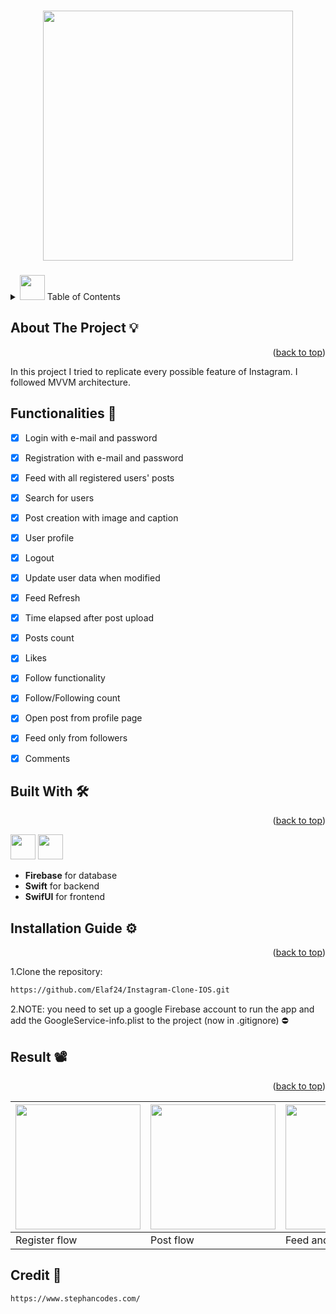 <!-- Improved compatibility of back to top link: See: https://github.com/othneildrew/Best-README-Template/pull/73 -->
<a id="readme-top"></a>
<!--
*** Thanks for checking out the Best-README-Template. If you have a suggestion
*** that would make this better, please fork the repo and create a pull request
*** or simply open an issue with the tag "enhancement".
*** Don't forget to give the project a star!
*** Thanks again! Now go create something AMAZING! :D
-->



<!-- PROJECT SHIELDS -->
<!--
*** I'm using markdown "reference style" links for readability.
*** Reference links are enclosed in brackets [ ] instead of parentheses ( ).
*** See the bottom of this document for the declaration of the reference variables
*** for contributors-url, forks-url, etc. This is an optional, concise syntax you may use.
*** https://www.markdownguide.org/basic-syntax/#reference-style-links
-->
<!--[![Contributors][contributors-shield]][contributors-url]
[![Forks][forks-shield]][forks-url]
[![Stargazers][stars-shield]][stars-url]
[![Issues][issues-shield]][issues-url]
[![MIT License][license-shield]][license-url]
[![LinkedIn][linkedin-shield]][linkedin-url] -->



<!-- PROJECT LOGO -->
<br />
<div align="center">
<!--   <a href="https://github.com/othneildrew/Best-README-Template"> -->
    <img src="https://github.com/Elaf24/Instagram-Clone-IOS/assets/110555263/601c5dcb-9f41-4cd9-9c47-a37b70a4c227" height="400" width="400">



  </a>

  <h3 align="center"></h3>

  <p align="center">
<!--     An awesome README template to jumpstart your projects! -->
<!--     <br /> -->
<!--     <a href="https://github.com/othneildrew/Best-README-Template"><strong>Explore the docs »</strong></a>
    <br />
    <br /> -->
<!--     <a href="https://github.com/othneildrew/Best-README-Template">View Demo</a> -->
<!--     ·
    <a href="https://github.com/othneildrew/Best-README-Template/issues/new?labels=bug&template=bug-report---.md">Report Bug</a> -->
<!--     · -->
<!--     <a href="https://github.com/othneildrew/Best-README-Template/issues/new?labels=enhancement&template=feature-request---.md">Request Feature</a> -->
  </p>
</div>



<!-- TABLE OF CONTENTS -->
<details>
  <summary> <img src="https://github.com/Elaf24/AI-Project/assets/110555263/20ff6046-c470-4875-8923-93b8b44c6e17" height="40" widht="40"> Table of Contents</summary>
  <ol>
   <li><a href="#about">About The Project</a></li>
    <li><a href="#built-with">Built With</a></li>
    <li><a href="#installation-guide">Installation Guide</a></li>
    <li><a href="#result">Result</a></li>
  </ol>
</details>




<!-- ABOUT THE PROJECT -->
## About The Project :bulb:
<p align="right">(<a id="about" href="#readme-top">back to top</a>)</p>
In this project I tried to replicate every possible feature of Instagram. I followed MVVM architecture.

 ## Functionalities :pushpin:
- [X] Login with e-mail and password
- [X] Registration with e-mail and password
- [X] Feed with all registered users' posts
- [X] Search for users
- [X] Post creation with image and caption
- [X] User profile
- [X] Logout

- [X] Update user data when modified
- [X] Feed Refresh
- [X] Time elapsed after post upload
- [X] Posts count
- [X] Likes
- [X] Follow functionality
- [X] Follow/Following count
- [X] Open post from profile page
- [X] Feed only from followers
- [X] Comments






## Built With  :hammer_and_wrench:
<p align="right">(<a id= "built-with" href="#readme-top">back to top</a>)</p>
<img src="https://github.com/Elaf24/ChatApp/assets/110555263/d28603e7-a713-4555-906e-c2b3c76648c3" height=40 width=40>
<img src="https://github.com/Elaf24/ChatApp/assets/110555263/700e35b3-edca-4c92-a764-57926d43034e" height=40 width=40>

* **Firebase** for  database
* **Swift** for backend
* **SwifUI** for frontend





<!-- GETTING STARTED -->
## Installation Guide :gear:
<p align="right">(<a id="installation-guide" href="#readme-top">back to top</a>)</p>

1.Clone the repository:

  ```sh
https://github.com/Elaf24/Instagram-Clone-IOS.git
  ```



2.NOTE: you need to set up a google Firebase account to run the app and add the GoogleService-info.plist to the project (now in .gitignore) :no_entry:







<!-- USAGE EXAMPLES -->




<!-- ROADMAP -->
## Result :film_projector:
<p align="right">(<a id="result" href="#readme-top">back to top</a>)</p>


| <img src="https://github.com/Elaf24/Instagram-Clone-IOS/assets/110555263/a01908e0-b4c0-4eee-b0b4-1a0d8fbe7c9b" width="200" /> | <img src="https://github.com/Elaf24/Instagram-Clone-IOS/assets/110555263/cdf8d169-6af8-4cf1-9886-c51a459966e8" width="200" /> | <img src="https://github.com/Elaf24/Instagram-Clone-IOS/assets/110555263/a0c10060-ca8f-497b-9d95-d2a487c663f3" width="200" /> |
| - | - | - |
| Register flow | Post flow | Feed and Profile flow |





## Credit :pray:
  ```sh
https://www.stephancodes.com/
  ```

<!-- CONTRIBUTING -->


